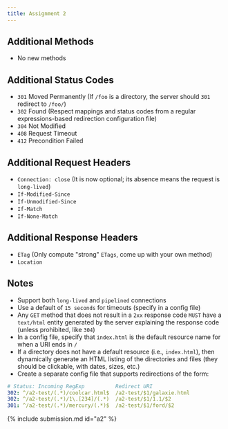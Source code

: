 ```yaml
---
title: Assignment 2
---
```


## Additional Methods

* No new methods

## Additional Status Codes

* `301` Moved Permanently (If `/foo` is a directory, the server should `301` redirect to `/foo/`)
* `302` Found (Respect mappings and status codes from a regular expressions-based redirection configuration file)
* `304` Not Modified
* `408` Request Timeout
* `412` Precondition Failed

## Additional Request Headers

* `Connection: close` (It is now optional; its absence means the request is `long-lived`)
* `If-Modified-Since`
* `If-Unmodified-Since`
* `If-Match`
* `If-None-Match`

## Additional Response Headers

* `ETag` (Only compute "strong" `ETags`, come up with your own method)
* `Location`

## Notes

* Support both `long-lived` and `pipelined` connections
* Use a default of `15 seconds` for timeouts (specify in a config file)
* Any `GET` method that does not result in a `2xx` response code `MUST` have a `text/html` entity generated by the server explaining the response code (unless prohibited, like `304`)
* In a config file, specify that `index.html` is the default resource name for when a URI ends in `/`
* If a directory does not have a default resource (i.e., `index.html`), then dynamically generate an HTML listing of the directories and files (they should be clickable, with dates, sizes, etc.)
* Create a separate config file that supports redirections of the form:

```yml
# Status: Incoming RegExp          Redirect URI
302: ^/a2-test/(.*)/coolcar.html$  /a2-test/$1/galaxie.html
302: ^/a2-test/(.*)/1\.[234]/(.*)  /a2-test/$1/1.1/$2
301: ^/a2-test/(.*)/mercury/(.*)$  /a2-test/$1/ford/$2
```

{% include submission.md id="a2" %}
